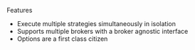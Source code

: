 Features

- Execute multiple strategies simultaneously in isolation
- Supports multiple brokers with a broker agnostic interface
- Options are a first class citizen
